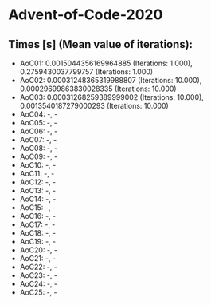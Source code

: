 # Advent-of-Code-2020

## Times [s] (Mean value of iterations):

- AoC01: 0.0015044356169964885 (Iterations: 1.000), 0.2759430037799757 (Iterations: 1.000)
- AoC02: 0.00031248365319988807 (Iterations: 10.000), 0.00029699863830028335 (Iterations: 10.000)
- AoC03: 0.00031268259389999002 (Iterations: 10.000), 0.0013540187279000293 (Iterations: 10.000)
- AoC04: -, -
- AoC05: -, -
- AoC06: -, -
- AoC07: -, -
- AoC08: -, -
- AoC09: -, -
- AoC10: -, -
- AoC11: -, -
- AoC12: -, -
- AoC13: -, -
- AoC14: -, -
- AoC15: -, -
- AoC16: -, -
- AoC17: -, -
- AoC18: -, -
- AoC19: -, -
- AoC20: -, -
- AoC21: -, -
- AoC22: -, -
- AoC23: -, -
- AoC24: -, -
- AoC25: -, -
